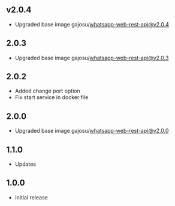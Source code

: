 <!-- https://developers.home-assistant.io/docs/add-ons/presentation#keeping-a-changelog -->
## v2.0.4
- Upgraded base image gajosu/whatsapp-web-rest-api@v2.0.4

## 2.0.3

- Upgraded base image gajosu/whatsapp-web-rest-api@v2.0.3

## 2.0.2

- Added change port option
- Fix start service in docker file

## 2.0.0

- Upgraded base image gajosu/whatsapp-web-rest-api@v2.0.0

## 1.1.0

- Updates

## 1.0.0

- Initial release
